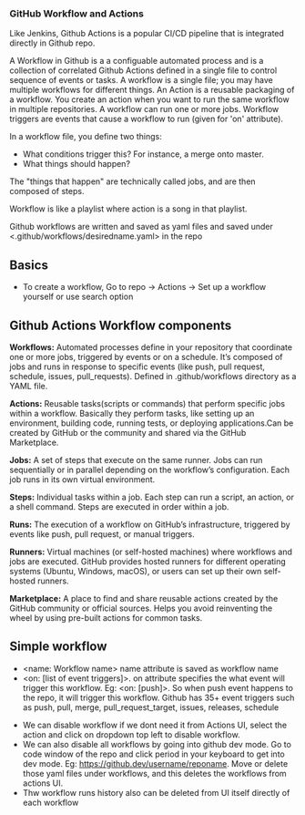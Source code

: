 ### **GitHub Workflow and Actions**

Like Jenkins, Github Actions is a popular CI/CD pipeline that is integrated directly in Github repo.

A Workflow in Github is a a configuable automated process and is a collection of correlated Github Actions defined in a single file to control sequence of events or tasks. A workflow is a single file; you may have multiple workflows for different things. An Action is a reusable packaging of a workflow. You create an action when you want to run the same workflow in multiple repositories. A workflow can run one or more jobs. Workflow triggers are events that cause a workflow to run (given for 'on' attribute).

In a workflow file, you define two things:

- What conditions trigger this? For instance, a merge onto master.
- What things should happen?

The "things that happen" are technically called jobs, and are then composed of steps.

Workflow is like a playlist where action is a song in that playlist.

Github workflows are written and saved as yaml files and saved under <.github/workflows/desiredname.yaml> in the repo

## Basics

- To create a workflow, Go to repo -> Actions -> Set up a workflow yourself or use search option

## Github Actions Workflow components

**Workflows:**
Automated processes define in your repository that coordinate one or more jobs, triggered by events or on a schedule. It’s composed of jobs and runs in response to specific events (like push, pull request, schedule, issues, pull_requests). Defined in .github/workflows directory as a YAML file.

**Actions:**
Reusable tasks(scripts or commands) that perform specific jobs within a workflow. Basically they perform tasks, like setting up an environment, building code, running tests, or deploying applications.Can be created by GitHub or the community and shared via the GitHub Marketplace.

**Jobs:**
A set of steps that execute on the same runner. Jobs can run sequentially or in parallel depending on the workflow’s configuration. Each job runs in its own virtual environment.

**Steps:**
Individual tasks within a job. Each step can run a script, an action, or a shell command. Steps are executed in order within a job.

**Runs:**
The execution of a workflow on GitHub’s infrastructure, triggered by events like push, pull request, or manual triggers.

**Runners:**
Virtual machines (or self-hosted machines) where workflows and jobs are executed. GitHub provides hosted runners for different operating systems (Ubuntu, Windows, macOS), or users can set up their own self-hosted runners.

**Marketplace:**
A place to find and share reusable actions created by the GitHub community or official sources. Helps you avoid reinventing the wheel by using pre-built actions for common tasks.

## Simple workflow

- <name: Workflow name> name attribute is saved as workflow name
- <on: [list of event triggers]>. on attribute specifies the what event will trigger this workflow. Eg: <on: [push]>. So when push event happens to the repo, it will trigger this workflow. Github has 35+ event triggers such as push, pull, merge, pull_request_target, issues, releases, schedule

<!--greeting.yml
name: Simple workflow # this show as workflow name
on: [pull_request_target, issues]

jobs:
    greeting: # job name
        runs-on: ubuntu-latest
    permissions:
        issues: write
        pull_requests: write
    steps:
    - uses: actions/first-interaction@v1  # This the repo link of existing action. we can use existing actions or we can create our own actions
      with: # with is the kw used to input the params needed by the action
        repo-token: ${{ secrets.GITHUB_TOKEN }}
        issue-message: "Message that will be displayed on users' first issue"
        pr-message: "Message that will be displayed on users' first pull request"
 -->

<!--scheduleworkflow.yml # schedule can use a 5 asterisk cron expression to trigger a workflow at a specific time or day
name: Schedule workflow
on:
  schedule:
    - cron: '30 5 * * 1,3'
    - cron: '30 5 * * 2,4'

jobs:
    test_schedule:
        runs-on: ubuntu-latest
    steps:
        - name: Not on Monday or Wednesday
          if github.event.schedule != '30 5 * * 1,3'
          run: echo "Skip this step on Monday and Wednesday"
        - name: Everytime
          run: echo "This step will always run"
 -->

 <!--multieventworkflow.yml #make sure the yaml while is there in all the branches that you wanted to work on in this workflow
name: multievent workflow
on:
    push:  # default is master when not specified branches
        branches:
            - master
            - dev
    pull_request:  # default is master when not specified branches
        branches:
            - master

jobs:
    test_multievent:
        runs-on: ubuntu-latest
        steps:
            - name: "Echo Basic information"
              run: |
                echo "REF: $GITHUB_REF"
                echo "JOB ID: $GITHUB_JOB"
                echo "Action: $GITHUB_ACTION"
                echo "Actor: $GITHUB_ACTOR"
 -->

- We can disable workflow if we dont need it from Actions UI, select the action and click on dropdown top left to disable workflow.
- We can also disable all workflows by going into github dev mode. Go to code window of the repo and click period in your keyboard to get into dev mode. Eg: https://github.dev/username/reponame. Move or delete those yaml files under workflows, and this deletes the workflows from actions UI.
- Thw workflow runs history also can be deleted from UI itself directly of each workflow
